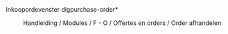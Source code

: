 <properties>
	<page>
		<title>Inkoopordevenster</title>
		<description>Inkoopordevenster</description>
		<context>dlgpurchase-order*</context>
	</page>
	<menu>
		<position>Handleiding / Modules / F - O / Offertes en orders /  Order afhandelen</position> 
		<title>Inkoopordevenster/title>
		<sort>BA</sort>
	</menu>
</properties>

Terug naar een [afhandelen zonder voorraad](http://hybridsaas.support/pages/handleiding/modules/F-O/offerte-en-orders/een-order-afhandelen-zonder-voorraad)
#Inkoopordevenster#

De tabbladen en functies van het inkooporde venster word in dit artikel behandeld.

**Tabblad Inkoop order**
![](images/inkooporde-inkooporder.JPG) 
*Instellingen*

- Fabrikant
- Status
- Alleen voor vrije voorraad
- Referentie
- Aangemaakt door
- In behandeling door
- Goedgekeurd door
- Word document
- Besteld door
- E-mail layout

*Datum*

- Datum
- Leverdatum volgend contract
- Eerstvolgende (deel) levering
- Herinnering
- Afgehandeld op

*Scanner invoer*

- Aantal
- Scanner invoer
- Gescand
- Aantal
- Geleverd
- Niet geleverd
- Resterend

*Inkooporderegels*

**Tabblad Aflevering/Opmerking**
![](images/inkooporde-Afleveringopmerking.JPG) 
*Afleveradres*

- Adres kiezen
- Naam
- T.a.v.
- Afdeling
- Straat/nummer
- Postcode/plaats
- Land

*Opmerking*

**Tabblad Digitale kopie**
![](images/inkooporde-digitalekopie.JPG) 

**Tabblad Historie**
![](images/inkooporde-historie.JPG) 
*Historie inzien*

**Tabblad Leveringen**
![](images/inkooporde-leveringen.JPG) 
*Leveringen*

**Tabblad Reserveringen**
![](images/inkooporde-reserveringen.JPG) 
*Nog niet geleverd*

*Reeds geleverd*

Terug naar een [afhandelen zonder voorraad](http://hybridsaas.support/pages/handleiding/modules/F-O/offerte-en-orders/een-order-afhandelen-zonder-voorraad)